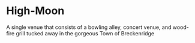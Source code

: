 # High-Moon
A single venue that consists of a bowling alley, concert venue, and wood-fire grill tucked away in the gorgeous Town of Breckenridge
